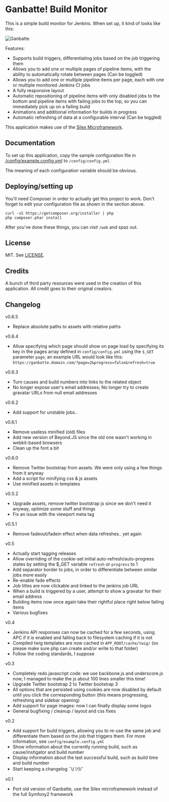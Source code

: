 Ganbatte! Build Monitor
========================

This is a simple build monitor for Jenkins. When set up, it kind of looks like this:

![Ganbatte](https://raw.github.com/kalmanolah/ganbatte/master/screenshot.png)

Features:

- Supports build triggers, differentiating jobs based on the job triggering them
- Allows you to add one or multiple pages of pipeline items, with the ability to automatically rotate between pages (Can be toggled)
- Allows you to add one or multiple pipeline items per page, each with one or multiple monitored Jenkins CI jobs
- A fully responsive layout
- Automatic repositioning of pipeline items with only disabled jobs to the bottom and pipeline items with failing jobs to the top, so you can immediately pick up on a failing build
- Animations and additional information for builds in progress
- Automatic refreshing of data at a configurable interval (Can be toggled)

This application makes use of the [Silex Microframework](http://silex.sensiolabs.org/).

Documentation
-------------

To set up this application, copy the sample configuration file in  [/config/example.config.yml](config/example.config.yml) to `/config/config.yml`.

The meaning of each configuration variable should be obvious.

Deploying/setting up
--------------------

You'll need Composer in order to actually get this project to work. Don't forget to edit your configuration file as shown in the section above.

    curl -sS https://getcomposer.org/installer | php
    php composer.phar install

After you've done these things, you can visit `/web` and spaz out.

License
-------

MIT. See [LICENSE](LICENSE).

Credits
-------

A bunch of third party resources were used in the creation of this application. All credit goes to their original creators.

Changelog
---------

v0.6.5

- Replace absolute paths to assets with relative paths

v0.6.4

- Allow specifying which page should show on page load by specifying its key in
  the pages array defined in `config/config.yml` using the `$_GET` parameter
  `page`; an example URL would look like this:
  `https://ganbatte.domain.com/?page=2&progress=false&refresh=true`

v0.6.3

- Turn causes and build numbers into links to the related object
- No longer expose user's email addresses; No longer try to create gravatar URLs from null email addresses

v0.6.2

- Add support for unstable jobs..

v0.6.1

- Remove useless minified (old) files
- Add new version of Beyond.JS since the old one wasn't working in webkit-based browsers
- Clean up the font a bit

v0.6.0

- Remove Twitter bootstrap from assets. We were only using a few things from it anyway
- Add a script for minifying css & js assets
- Use minified assets in templates

v0.5.2

- Upgrade assets, remove twitter bootstrap js since we don't need it anyway, optimize some stuff and things
- Fix an issue with the viewport meta tag

v0.5.1

- Remove fadeout/fadein effect when data refreshes.. yet again

v0.5

- Actually start tagging releases
- Allow overriding of the cookie-set initial auto-refresh/auto-progress states by setting the $_GET variable `refresh` or `progress` to 1
- Add separator border to jobs, in order to differentiate between similar jobs more easily
- Re-enable fade effects
- Job titles are now clickable and linked to the jenkins job URL
- When a build is triggered by a user, attempt to show a gravatar for their email address
- Building items now once again take their rightful place right below failing items
- Various bugfixes

v0.4

- Jenkins API responses can now be cached for a few seconds, using APC if it is enabled and falling back to filesystem caching if it is not
- Compiled twig templates are now cached in `APP_ROOT/cache/twig/` (so please make sure php can create and/or write to that folder)
- Follow the coding standards, I suppose

v0.3

- Completely redo javascript code: we use backbone.js and underscore.js now; I managed to make the js about 100 lines smaller this time!
- Upgrade Twitter bootstrap 2 to Twitter bootstrap 3
- All options that are persisted using cookies are now disabled by default until you click the corresponding button (this means progressing, refreshing and sidebar opening)
- Add support for page images: now I can finally display some logos
- General bugfixing / cleanup / layout and css fixes

v0.2

- Add support for build triggers, allowing you to re-use the same job and differentiate them based on the job that triggers them. For more information, see `config/example.config.yml`
- Show information about the currently running build, such as cause/instigator and build number
- Display information about the last successful build, such as build time and build number
- Start keeping a changelog ¯\\_(ツ)_/¯

v0.1

- Port old version of Ganbatte, use the Silex microframework instead of the full Symfony2 framework
